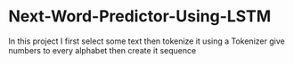 # Next-Word-Predictor-Using-LSTM
In this project I first select some text then tokenize it using a Tokenizer give numbers to every alphabet then create it sequence 
